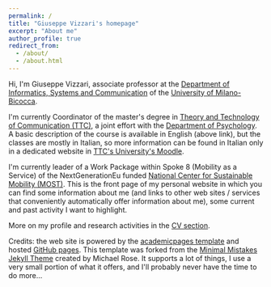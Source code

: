 ```yaml
---
permalink: /
title: "Giuseppe Vizzari's homepage"
excerpt: "About me"
author_profile: true
redirect_from: 
  - /about/
  - /about.html
---
```


Hi, I'm Giuseppe Vizzari, associate professor at the [Department of Informatics, Systems and Communication](https://www.disco.unimib.it/) of the [University of Milano-Bicocca](https://en.unimib.it/).

I'm currently Coordinator of the master's degree in [Theory and Technology of Communication (TTC)](https://en.unimib.it/graduate/theory-technology-communication), a joint effort with the [Department of Psychology](https://psicologia.unimib.it/en). A basic description of the course is available in English (above link), but the classes are mostly in Italian, so more information can be found in Italian only in a dedicated website in [TTC's University's Moodle](https://elearning.unimib.it/course/index.php?categoryid=3514).

I'm currently leader of a Work Package within Spoke 8 (Mobility as a Service) of the NextGenerationEu funded [National Center for Sustainable Mobility (MOST)](https://www.centronazionalemost.it/). This is the front page of my personal website in which you can find some information about me (and links to other web sites / services that conveniently automatically offer information about me), some current and past activity I want to highlight.

More on my profile and research activities in the [CV section](cv/).

Credits: the web site is powered by the [academicpages template](https://github.com/academicpages/academicpages.github.io) and hosted [GitHub pages](https://pages.github.com). This template was forked from the [Minimal Mistakes Jekyll Theme](https://mmistakes.github.io/minimal-mistakes/) created by Michael Rose. It supports a lot of things, I use a very small portion of what it offers, and I'll probably never have the time to do more...